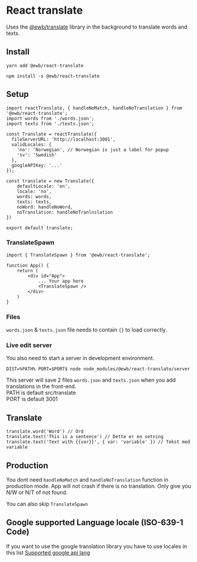 # React translate

Uses the [@ewb/translate](https://github.com/EmilsWebbod/translate) library in the background to translate words and texts.

## Install
```
yarn add @ewb/react-translate

npm install -s @ewb/react-translate
```

## Setup

```
import reactTranslate, { handleNoMatch, handleNoTranslation } from '@ewb/react-translate';
import words from './words.json';
import texts from './texts.json';

const Translate = reactTranslate({
  fileServerURL: 'http://localhost:3001',
  validLocales: {
    'no': 'Norwegian', // Norwegian is just a label for popup
    'sv': 'Swedish'
  },
  googleAPIKey: '...'
});

const translate = new Translate({
    defaultLocale: 'en',
    locale: 'no',
    words: words,
    texts: texts,
    noWord: handleNoWord,
    noTranslation: handleNoTranlnslation
})

export default translate;
```

### TranslateSpawn
```
import { TranslateSpawn } from '@ewb/react-translate';

function App() {
    return (
        <div id="App">
            ... Your app here
            <TranslateSpawn />
        </div>
    )
}
```

### Files
`words.json` & `texts.json` file needs to contain `{}` to load correctly.

### Live edit server

You also need to start a server in development environment.
```
DIST=%PATH% PORT=$PORT$ node node_modules/@ewb/react-translate/server
```
This server will save 2 files `words.json` and `texts.json` when you add translations in the front-end.  
PATH is default src/translate  
PORT is default 3001

## Translate
```
translate.word('Word') // Ord
translate.text('This is a sentence') // Dette er en setning
translate.text('Text with {{var}}', { var: 'variable' }) // Tekst med variable
```

## Production
You dont need `handleNoMatch` and `handleNoTranslation` function in production mode.
App will not crash if there is no translation. Only give you N/W or N/T of not found.

You can also skip `TranslateSpawn`

## Google supported Language locale (ISO-639-1 Code)
If you want to use the google translation library you have to use locales in this list
[Supported google api lang](https://cloud.google.com/translate/docs/languages)
